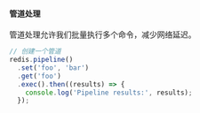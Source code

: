#### 管道处理
管道处理允许我们批量执行多个命令，减少网络延迟。
```js
// 创建一个管道
redis.pipeline()
  .set('foo', 'bar')
  .get('foo')
  .exec().then((results) => {
    console.log('Pipeline results:', results);
  });
```